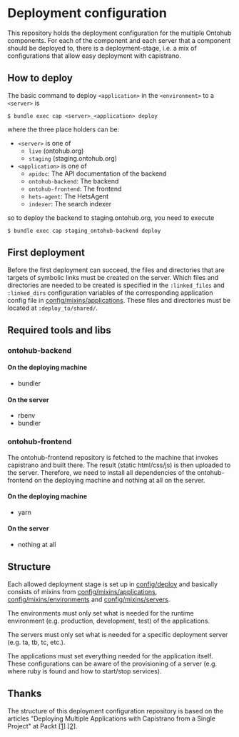# Deployment configuration

This repository holds the deployment configuration for the multiple Ontohub components.
For each of the component and each server that a component should be deployed to, there is a deployment-stage,
i.e. a mix of configurations that allow easy deployment with capistrano.

## How to deploy

The basic command to deploy `<application>` in the `<environment>` to a `<server>` is

    $ bundle exec cap <server>_<application> deploy

where the three place holders can be:
* `<server>` is one of
  * `live` (ontohub.org)
  * `staging` (staging.ontohub.org)
* `<application>` is one of
  * `apidoc`: The API documentation of the backend
  * `ontohub-backend`: The backend
  * `ontohub-frontend`: The frontend
  * `hets-agent`: The HetsAgent
  * `indexer`: The search indexer

so to deploy the backend to staging.ontohub.org, you need to execute

    $ bundle exec cap staging_ontohub-backend deploy

## First deployment

Before the first deployment can succeed, the files and directories that are targets of symbolic links must be created on the server.
Which files and directories are needed to be created is specified in the `:linked_files` and `:linked_dirs` configuration variables of the corresponding application config file in [config/mixins/applications](config/mixins/applications).
These files and directories must be located at `:deploy_to/shared/`.

## Required tools and libs
### ontohub-backend
#### On the deploying machine
* bundler
#### On the server
* rbenv
* bundler

### ontohub-frontend
The ontohub-frontend repository is fetched to the machine that invokes capistrano and built there.
The result (static html/css/js) is then uploaded to the server.
Therefore, we need to install all dependencies of the ontohub-frontend on the deploying machine and nothing at all on the server.
#### On the deploying machine
* yarn
#### On the server
* nothing at all

## Structure

Each allowed deployment stage is set up in [config/deploy](config/deploy) and basically consists of mixins from [config/mixins/applications](config/mixins/applications), [config/mixins/environments](config/mixins/environments) and [config/mixins/servers](config/mixins/servers).

The environments must only set what is needed for the runtime environment (e.g. production, development, test) of the applications.

The servers must only set what is needed for a specific deployment server (e.g. ta, tb, tc, etc.).

The applications must set everything needed for the application itself.
These configurations can be aware of the provisioning of a server (e.g. where ruby is found and how to start/stop services).

## Thanks

The structure of this deployment configuration repository is based on the articles "Deploying Multiple Applications with Capistrano from a Single Project" at Packt [[1]](https://www.packtpub.com/books/content/part-1-deploying-multiple-applications-capistrano-single-project) [[2]](https://www.packtpub.com/books/content/part-2-deploying-multiple-applications-capistrano-single-project).
